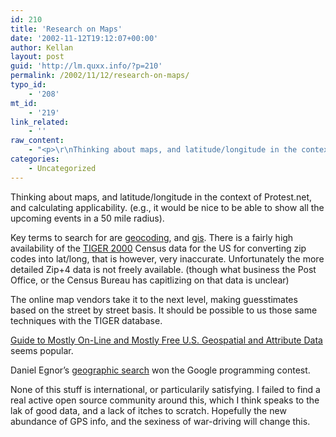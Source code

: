 ```yaml
---
id: 210
title: 'Research on Maps'
date: '2002-11-12T19:12:07+00:00'
author: Kellan
layout: post
guid: 'http://lm.quxx.info/?p=210'
permalink: /2002/11/12/research-on-maps/
typo_id:
    - '208'
mt_id:
    - '219'
link_related:
    - ''
raw_content:
    - "<p>\r\nThinking about maps, and latitude/longitude in the context of Protest.net, and calculating applicability.  (e.g., it would be nice to be able to show all the upcoming events in a 50 mile radius).\r\n</p>\r\n<p>\r\nKey terms to search for are <a href=\\\"http://www.google.com/search?q=geocoding\\\">geocoding</a>, and <a href=\\\"http://www.google.com/search?q=gis\\\">gis</a>.  There is a fairly high availability of the <a href=\\\"http://www.census.gov/geo/www/tiger/\\\">TIGER 2000</a> Census data for the US for converting zip codes into lat/long, that is however, very inaccurate. Unfortunately the more detailed Zip+4 data is not freely available. (though what business the Post Office, or the Census Bureau has capitlizing on that data is unclear)\r\n</p>\r\n<p>\r\nThe online map vendors take it to the next level, making guesstimates based on the street by street basis.  It should be possible to us those same techniques with the TIGER database.\r\n</p>\r\n<p>\r\n<a href=\\\"http://www.cast.uark.edu/local/hunt/\\\">Guide to Mostly On-Line and Mostly Free U.S. Geospatial and Attribute Data</a> seems popular.\r\n</p>\r\n<p>\r\nDaniel Egnor\\'s <a href=\\\"http://www.google.com/programming-contest/winner.html\\\">geographic search</a> won the Google programming contest.\r\n</p>\r\n<p>\r\nNone of this stuff is international, or particularily satisfying.  I failed to find a real active open source community around this, which I think speaks to the lak of good data, and a lack of itches to scratch.  Hopefully the new abundance of GPS info, and the sexiness of war-driving will change this.\r\n</p>"
categories:
    - Uncategorized
---
```


Thinking about maps, and latitude/longitude in the context of Protest.net, and calculating applicability. (e.g., it would be nice to be able to show all the upcoming events in a 50 mile radius).

Key terms to search for are [geocoding](http://www.google.com/search?q=geocoding), and [gis](http://www.google.com/search?q=gis). There is a fairly high availability of the [TIGER 2000](http://www.census.gov/geo/www/tiger/) Census data for the US for converting zip codes into lat/long, that is however, very inaccurate. Unfortunately the more detailed Zip+4 data is not freely available. (though what business the Post Office, or the Census Bureau has capitlizing on that data is unclear)

The online map vendors take it to the next level, making guesstimates based on the street by street basis. It should be possible to us those same techniques with the TIGER database.

[Guide to Mostly On-Line and Mostly Free U.S. Geospatial and Attribute Data](http://www.cast.uark.edu/local/hunt/) seems popular.

Daniel Egnor’s [geographic search](http://www.google.com/programming-contest/winner.html) won the Google programming contest.

None of this stuff is international, or particularily satisfying. I failed to find a real active open source community around this, which I think speaks to the lak of good data, and a lack of itches to scratch. Hopefully the new abundance of GPS info, and the sexiness of war-driving will change this.